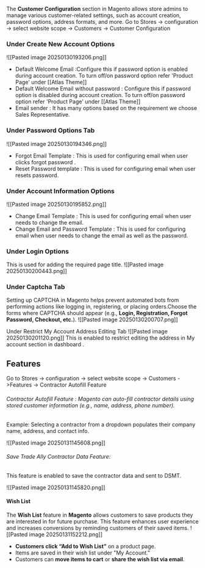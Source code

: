 The **Customer Configuration** section in Magento allows store admins to manage various customer-related settings, such as account creation, password options, address formats, and more.
 Go to Stores -> configuration -> select website scope -> Customers -> Customer Configuration
### Under Create New Account Options
![[Pasted image 20250130193206.png]]
- Default Welcome Email :Configure this if password option is enabled during account creation. To turn off/on password option refer 'Product Page' under [[Atlas Theme]] 
- Default Welcome Email without password :  Configure this if password option is disabled during account creation. To turn off/on password option refer 'Product Page' under [[Atlas Theme]] 
- Email sender : It has many options based on the requirement we choose Sales Representative.

### Under Password Options Tab 
![[Pasted image 20250130194346.png]]
- Forgot Email Template : This is used for configuring email when user clicks forgot password .
- Reset Password template : This is used for configuring email when user resets password.

### Under Account Information Options
![[Pasted image 20250130195852.png]]
- Change Email Template : This is used for configuring email when user needs to change the email.
- Change Email and Password Template : This is used for configuring email when user needs to change the email as well as the password.

### Under Login Options
This is used for adding the required page title.
![[Pasted image 20250130200443.png]]

### Under Captcha Tab
Setting up CAPTCHA in Magento helps prevent automated bots from performing actions like logging in, registering, or placing orders.Choose the forms where CAPTCHA should appear (e.g., **Login, Registration, Forgot Password, Checkout, etc.**).
![[Pasted image 20250130200707.png]]

Under Restrict My Account Address Editing Tab
![[Pasted image 20250130201120.png]]
This is enabled to restrict editing the address in My account section in dashboard .


## Features

Go to Stores -> configuration -> select website scope -> Customers ->Features -> Contractor Autofill Feature
###### Contractor Autofill Feature : Magento can auto-fill contractor details using stored customer information (e.g., name, address, phone number).
Example: Selecting a contractor from a dropdown populates their company name, address, and contact info.


![[Pasted image 20250131145608.png]]


###### Save Trade Ally Contractor Data Feature:
This feature is enabled to save the contractor data and sent to DSMT.

![[Pasted image 20250131145820.png]]

#### Wish List
The **Wish List** feature in **Magento** allows customers to save products they are interested in for future purchase. This feature enhances user experience and increases conversions by reminding customers of their saved items.
![[Pasted image 20250131152212.png]]
- **Customers click “Add to Wish List”** on a product page.
- Items are saved in their wish list under "My Account."
- Customers can **move items to cart** or **share the wish list via email**.